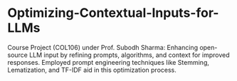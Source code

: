 # Optimizing-Contextual-Inputs-for-LLMs
Course Project (COL106) under Prof. Subodh Sharma: Enhancing open-source LLM input by refining prompts, algorithms, and context for improved responses. Employed prompt engineering techniques like Stemming, Lematization, and TF-IDF aid in this optimization process.
